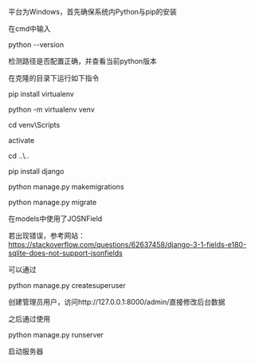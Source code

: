 平台为Windows，首先确保系统内Python与pip的安装

在cmd中输入

python --version

检测路径是否配置正确，并查看当前python版本

在克隆的目录下运行如下指令

pip install virtualenv

python -m virtualenv venv

cd venv\Scripts

activate

cd ..\\..

pip install django

python manage.py makemigrations

python manage.py migrate

在models中使用了JOSNField

若出现错误，参考网站：https://stackoverflow.com/questions/62637458/django-3-1-fields-e180-sqlite-does-not-support-jsonfields

可以通过

python manage.py createsuperuser

创建管理员用户，访问http://127.0.0.1:8000/admin/直接修改后台数据

之后通过使用

python manage.py runserver

启动服务器